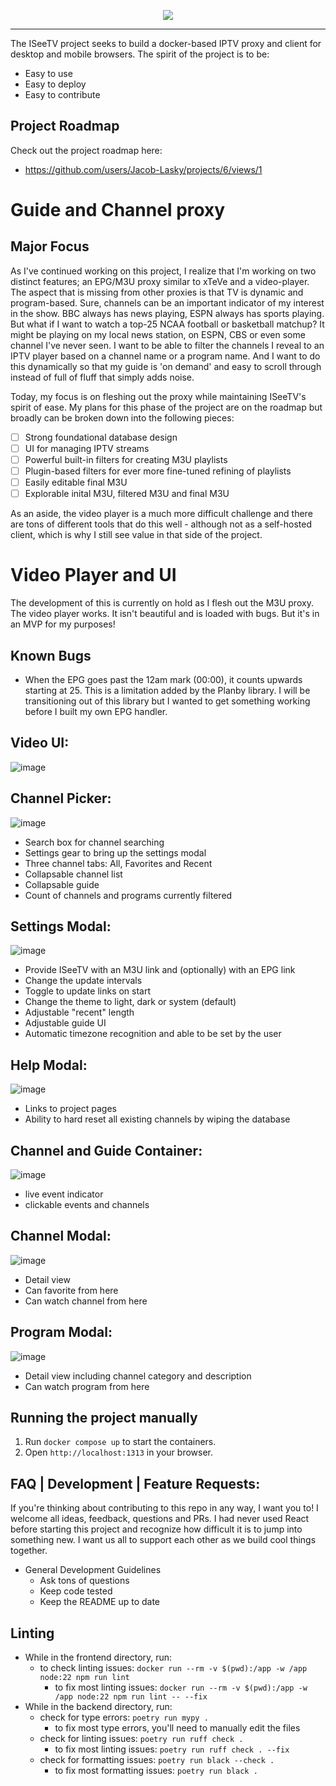 <p align="center"><img src=https://github.com/user-attachments/assets/16ca67e4-b7ec-430b-82c5-65042506797d/></p>

<hr></hr>

The ISeeTV project seeks to build a docker-based IPTV proxy and client for desktop and mobile browsers. The spirit of the project is to be:
- Easy to use
- Easy to deploy
- Easy to contribute

## Project Roadmap
Check out the project roadmap here:
- https://github.com/users/Jacob-Lasky/projects/6/views/1

# Guide and Channel proxy
## Major Focus
As I've continued working on this project, I realize that I'm working on two distinct features; an EPG/M3U proxy similar to xTeVe and a video-player. The aspect that is missing from other proxies is that TV is dynamic and program-based. Sure, channels can be an important indicator of my interest in the show. BBC always has news playing, ESPN always has sports playing. But what if I want to watch a top-25 NCAA football or basketball matchup? It might be playing on my local news station, on ESPN, CBS or even some channel I've never seen. I want to be able to filter the channels I reveal to an IPTV player based on a channel name or a program name. And I want to do this dynamically so that my guide is 'on demand' and easy to scroll through instead of full of fluff that simply adds noise.

Today, my focus is on fleshing out the proxy while maintaining ISeeTV's spirit of ease. My plans for this phase of the project are on the roadmap but broadly can be broken down into the following pieces:
- [ ] Strong foundational database design
- [ ] UI for managing IPTV streams
- [ ] Powerful built-in filters for creating M3U playlists
- [ ] Plugin-based filters for ever more fine-tuned refining of playlists
- [ ] Easily editable final M3U
- [ ] Explorable inital M3U, filtered M3U and final M3U

As an aside, the video player is a much more difficult challenge and there are tons of different tools that do this well - although not as a self-hosted client, which is why I still see value in that side of the project.

# Video Player and UI
The development of this is currently on hold as I flesh out the M3U proxy. The video player works. It isn't beautiful and is loaded with bugs. But it's in an MVP for my purposes!

## Known Bugs
- When the EPG goes past the 12am mark (00:00), it counts upwards starting at 25. This is a limitation added by the Planby library. I will be transitioning out of this library but I wanted to get something working before I built my own EPG handler.

## Video UI:
![image](https://github.com/user-attachments/assets/2865d1f2-74fb-4cb6-9e2e-5043ef1c455e)

## Channel Picker:
![image](https://github.com/user-attachments/assets/3534c77d-3713-46b0-a55a-306a3984198f)
- Search box for channel searching
- Settings gear to bring up the settings modal
- Three channel tabs: All, Favorites and Recent
- Collapsable channel list
- Collapsable guide
- Count of channels and programs currently filtered

## Settings Modal:
![image](https://github.com/user-attachments/assets/a68129cd-17a4-4329-8c88-71d2de8cc7cc)
- Provide ISeeTV with an M3U link and (optionally) with an EPG link
- Change the update intervals
- Toggle to update links on start
- Change the theme to light, dark or system (default)
- Adjustable "recent" length
- Adjustable guide UI
- Automatic timezone recognition and able to be set by the user

## Help Modal:
![image](https://github.com/user-attachments/assets/78db3575-9d31-4280-9a85-e953cce9652a)
- Links to project pages
- Ability to hard reset all existing channels by wiping the database

## Channel and Guide Container:
![image](https://github.com/user-attachments/assets/8632aca1-0202-4c74-82d3-ffdec767bcef)
- live event indicator
- clickable events and channels

## Channel Modal:
![image](https://github.com/user-attachments/assets/7b9f74e2-78bc-47bc-a8f7-08dae437c80c)
- Detail view
- Can favorite from here
- Can watch channel from here

## Program Modal:
![image](https://github.com/user-attachments/assets/59d91a3b-33ea-4580-a084-04eaa8eb3bd6)
- Detail view including channel category and description
- Can watch program from here

## Running the project manually

1. Run `docker compose up` to start the containers.
2. Open `http://localhost:1313` in your browser.

## FAQ | Development | Feature Requests:
If you're thinking about contributing to this repo in any way, I want you to! I welcome all ideas, feedback, questions and PRs. I had never used React before starting this project and recognize how difficult it is to jump into something new. I want us all to support each other as we build cool things together.
- General Development Guidelines
  - Ask tons of questions
  - Keep code tested
  - Keep the README up to date


## Linting
- While in the frontend directory, run:
  - to check linting issues: `docker run --rm -v $(pwd):/app -w /app node:22 npm run lint`
    - to fix most linting issues: `docker run --rm -v $(pwd):/app -w /app node:22 npm run lint -- --fix`
- While in the backend directory, run:
  - check for type errors: `poetry run mypy .`
    - to fix most type errors, you'll need to manually edit the files
  - check for linting issues: `poetry run ruff check .`
    - to fix most linting issues: `poetry run ruff check . --fix`
  - check for formatting issues: `poetry run black --check .`
    - to fix most formatting issues: `poetry run black .`
